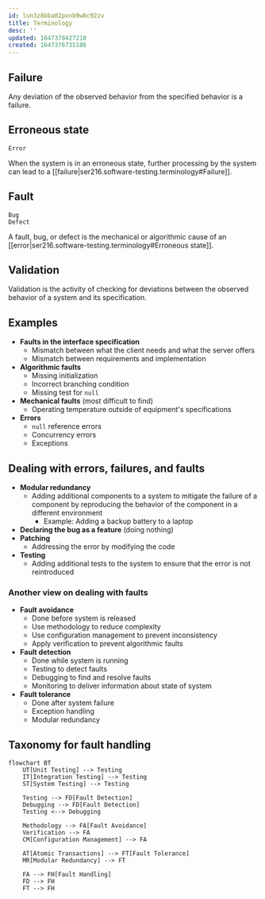 ```yaml
---
id: lun3z8bba02pxnb9w8c92zv
title: Terminology
desc: ''
updated: 1647378427210
created: 1647376735186
---
```


## Failure

Any deviation of the observed behavior from the specified behavior is a failure.

## Erroneous state

    Error

When the system is in an erroneous state, further processing by the system can lead to a [[failure|ser216.software-testing.terminology#Failure]].

## Fault

    Bug
    Defect

A fault, bug, or defect is the mechanical or algorithmic cause of an [[error|ser216.software-testing.terminology#Erroneous state]].

## Validation

Validation is the activity of checking for deviations between the observed behavior of a system and its specification.

## Examples

- **Faults in the interface specification**
    - Mismatch between what the client needs and what the server offers
    - Mismatch between requirements and implementation
- **Algorithmic faults**
    - Missing initialization
    - Incorrect branching condition
    - Missing test for `null`
- **Mechanical faults** (most difficult to find)
    - Operating temperature outside of equipment's specifications
- **Errors**
    - `null` reference errors
    - Concurrency errors
    - Exceptions
    
## Dealing with errors, failures, and faults

- **Modular redundancy**
    - Adding additional components to a system to mitigate the failure of a component by reproducing the behavior of the component in a different environment
        - Example: Adding a backup battery to a laptop
- **Declaring the bug as a feature** (doing nothing)
- **Patching**
    - Addressing the error by modifying the code
- **Testing**
    - Adding additional tests to the system to ensure that the error is not reintroduced

### Another view on dealing with faults

- **Fault avoidance**
    - Done before system is released
    - Use methodology to reduce complexity
    - Use configuration management to prevent inconsistency
    - Apply verification to prevent algorithmic faults
- **Fault detection**
    - Done while system is running
    - Testing to detect faults
    - Debugging to find and resolve faults
    - Monitoring to deliver information about state of system
- **Fault tolerance**
    - Done after system failure
    - Exception handling
    - Modular redundancy

## Taxonomy for fault handling

```mermaid
flowchart BT
    UT[Unit Testing] --> Testing
    IT[Integration Testing] --> Testing
    ST[System Testing] --> Testing

    Testing --> FD[Fault Detection]
    Debugging --> FD[Fault Detection]
    Testing <--> Debugging

    Methodology --> FA[Fault Avoidance]
    Verification --> FA
    CM[Configuration Management] --> FA

    AT[Atomic Transactions] --> FT[Fault Tolerance]
    MR[Modular Redundancy] --> FT
    
    FA --> FH[Fault Handling]
    FD --> FH
    FT --> FH
```